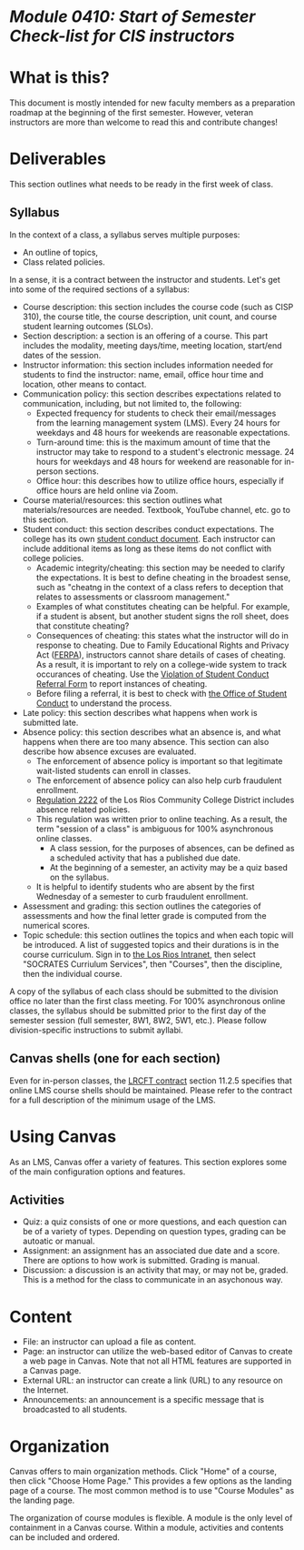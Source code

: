 _Module 0410: Start of Semester Check-list for CIS instructors_
=============================================================

# What is this?

This document is mostly intended for new faculty members as a preparation roadmap at the beginning of the first semester. However, veteran instructors are more than welcome to read this and contribute changes!

# Deliverables

This section outlines what needs to be ready in the first week of class.

## Syllabus

In the context of a class, a syllabus serves multiple purposes:

* An outline of topics,
* Class related policies.

In a sense, it is a contract between the instructor and students. Let's get into some of the required sections of a syllabus:

* Course description: this section includes the course code (such as CISP 310), the course title, the course description, unit count, and course student learning outcomes (SLOs).
* Section description: a section is an offering of a course. This part includes the modality, meeting days/time, meeting location, start/end dates of the session.
* Instructor information: this section includes information needed for students to find the instructor: name, email, office hour time and location, other means to contact.
* Communication policy: this section describes expectations related to communication, including, but not limited to, the following:
  * Expected frequency for students to check their email/messages from the learning management system (LMS). Every 24 hours for weekdays and 48 hours for weekends are reasonable expectations.
  * Turn-around time: this is the maximum amount of time that the instructor may take to respond to a student's electronic message. 24 hours for weekdays and 48 hours for weekend are reasonable for in-person sections.
  * Office hour: this describes how to utilize office hours, especially if office hours are held online via Zoom.
* Course material/resources: this section outlines what materials/resources are needed.  Textbook, YouTube channel, etc. go to this section. 
* Student conduct: this section describes conduct expectations. The college has its own [student conduct document](https://arc.losrios.edu/student-resources/office-of-student-conduct/student-standards-of-conduct-guide). Each instructor can include additional items as long as these items do not conflict with college policies.
  * Academic integrity/cheating: this section may be needed to clarify the expectations. It is best to define cheating in the broadest sense, such as "cheatng in the context of a class refers to deception that relates to assessments or classroom management."
  * Examples of what constitutes cheating can be helpful. For example, if a student is absent, but another student signs the roll sheet, does that constitute cheating?
  * Consequences of cheating: this states what the instructor will do in response to cheating. Due to Family Educational Rights and Privacy Act ([FERPA](https://www2.ed.gov/policy/gen/guid/fpco/ferpa/index.html)), instructors cannot share details of cases of cheating. As a result, it is important to rely on a college-wide system to track occurances of cheating. Use the [Violation of Student Conduct Referral Form](https://studentconduct.arc.losrios.edu/) to report instances of cheating.
  * Before filing a referral, it is best to check with [the Office of Student Conduct](https://arc.losrios.edu/student-resources/office-of-student-conduct) to understand the process.
* Late policy: this section describes what happens when work is submitted late.
* Absence policy: this section describes what an absence is, and what happens when there are too many absence. This section can also describe how absence excuses are evaluated.
  * The enforcement of absence policy is important so that legitimate wait-listed students can enroll in classes.
  * The enforcement of absence policy can also help curb fraudulent enrollment.
  * [Regulation 2222](https://losrios.edu/shared/doc/board/regulations/R-2222.pdf) of the Los Rios Community College District includes absence related policies.
  * This regulation was written prior to online teaching. As a result, the term "session of a class" is ambiguous for 100% asynchronous online classes.
    * A class session, for the purposes of absences, can be defined as a scheduled activity that has a published due date.
    * At the beginning of a semester, an activity may be a quiz based on the syllabus.
  * It is helpful to identify students who are absent by the first Wednesday of a semester to curb fraudulent enrollment.
* Assessment and grading: this section outlines the categories of assessments and how the final letter grade is computed from the numerical scores.
* Topic schedule: this section outlines the topics and when each topic will be introduced. A list of suggested topics and their durations is in the course curriculum. Sign in to [the Los Rios Intranet](https://inside.losrios.edu/~intranet/cgi-bin/intra/services.cgi), then select "SOCRATES Curriulum Services", then "Courses", then the discipline, then the individual course.

A copy of the syllabus of each class should be submitted to the division office no later than the first class meeting. For 100% asynchronous online classes, the syllabus should be submitted prior to the first day of the semester session (full semester, 8W1, 8W2, 5W1, etc.). Please follow division-specific instructions to submit ayllabi.

## Canvas shells (one for each section)

Even for in-person classes, the [LRCFT contract](https://www.lrcft.org/what-we-do/contract/) section 11.2.5 specifies that online LMS course shells should be maintained. Please refer to the contract for a full description of the minimum usage of the LMS.

# Using Canvas

As an LMS, Canvas offer a variety of features. This section explores some of the main configuration options and features.

## Activities

* Quiz: a quiz consists of one or more questions, and each question can be of a variety of types. Depending on question types, grading can be autoatic or manual.
* Assignment: an assignment has an associated due date and a score. There are options to how work is submitted. Grading is manual.
* Discussion: a discussion is an activity that may, or may not be, graded. This is a method for the class to communicate in an asychonous way.

# Content

* File: an instructor can upload a file as content.
* Page: an instructor can utilize the web-based editor of Canvas to create a web page in Canvas. Note that not all HTML features are supported in a Canvas page.
* External URL: an instructor can create a link (URL) to any resource on the Internet.
* Announcements: an announcement is a specific message that is broadcasted to all students.

# Organization

Canvas offers to main organization methods. Click "Home" of a course, then click "Choose Home Page." This provides a few options as the landing page of a course. The most common method is to use "Course Modules" as the landing page. 

The organization of course modules is flexible. A module is the only level of containment in a Canvas course. Within a module, activities and contents can be included and ordered. 
